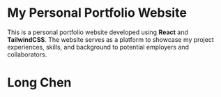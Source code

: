 # My Personal Portfolio Website

This is a personal portfolio website developed using **React** and **TailwindCSS**. 
The website serves as a platform to showcase my project experiences, skills, and background to potential employers and collaborators.

# Long Chen
